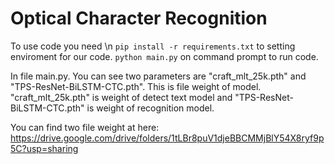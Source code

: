 # Optical Character Recognition
To use code you need \n
`pip install -r requirements.txt` to setting enviroment for our code.
`python main.py` on command prompt to run code.

In file main.py. You can see two parameters are "craft_mlt_25k.pth" and "TPS-ResNet-BiLSTM-CTC.pth". This is file weight of model. "craft_mlt_25k.pth" is weight of detect text model and "TPS-ResNet-BiLSTM-CTC.pth" is weight of recognition model.

You can find two file weight at here: 
https://drive.google.com/drive/folders/1tLBr8puV1djeBBCMMjBlY54X8ryf9p5C?usp=sharing
